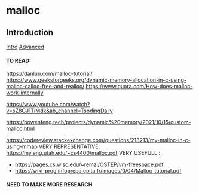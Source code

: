 # malloc

## Introduction

[Intro](https://mliezun.github.io/2020/04/11/custom-malloc.html)
[Advanced](http://tharikasblogs.blogspot.com/p/how-to-write-your-own-malloc-and-free.html)

#### TO READ:
https://danluu.com/malloc-tutorial/
https://www.geeksforgeeks.org/dynamic-memory-allocation-in-c-using-malloc-calloc-free-and-realloc/
https://www.quora.com/How-does-malloc-work-internally

https://www.youtube.com/watch?v=sZ8GJ1TiMdk&ab_channel=TsodingDaily


https://bowenfeng.tech/projects/dynamic%20memory/2021/10/15/custom-malloc.html


https://codereview.stackexchange.com/questions/213213/my-malloc-in-c-using-mmap
VERY REPRESENTATIVE: https://my.eng.utah.edu/~cs4400/malloc.pdf
VERY USEFULL :
* https://pages.cs.wisc.edu/~remzi/OSTEP/vm-freespace.pdf
* https://wiki-prog.infoprepa.epita.fr/images/0/04/Malloc_tutorial.pdf

#### NEED TO MAKE MORE RESEARCH